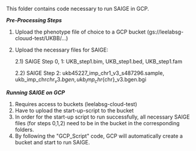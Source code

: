 This folder contains code necessary to run SAIGE in GCP. 

___Pre-Processing Steps___

1) Upload the phenotype file of choice to a GCP bucket (gs://leelabsg-clouud-test/UKBB/...)
2) Upload the necessary files for SAIGE:

   2.1) SAIGE Step 0, 1:
   UKB_step1.bim,
   UKB_step1.bed,
   UKB_step1.fam

   
   2.2) SAIGE Step 2: ukb45227_imp_chr1_v3_s487296.sample, ukb_imp_chr${chr}_v3.bgen, ukb_imp_chr${chr}_v3.bgen.bgi

___Running SAIGE on GCP___
1) Requires access to buckets (leelabsg-cloud-test)
2) Have to upload the start-up-script to the bucket
3) In order for the start-up script to run successfully, all necessary SAIGE files (for steps 0,1,2) need to be in the bucket in the corresponding folders.
4) By following the "GCP_Script" code, GCP will automatically create a bucket and start to run SAIGE.
